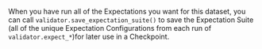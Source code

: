 When you have run all of the Expectations you want for this dataset, you can call `validator.save_expectation_suite()` to save the Expectation Suite (all of the unique Expectation Configurations from each run of `validator.expect_*`)for later use in a Checkpoint.

```python name="tests/integration/docusaurus/deployment_patterns/databricks_deployment_patterns_file_yaml_configs.py save suite"
